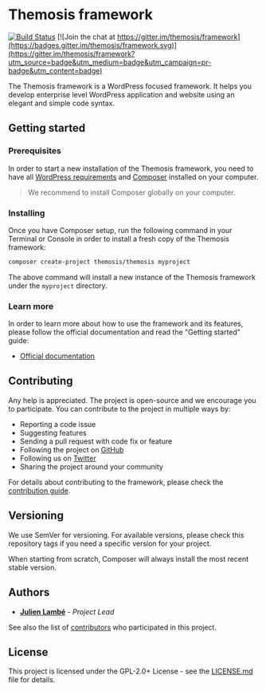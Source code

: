 Themosis framework
==================

[![Build Status](https://travis-ci.com/themosis/framework.svg?branch=develop)](https://travis-ci.com/themosis/framework)
[![Join the chat at https://gitter.im/themosis/framework](https://badges.gitter.im/themosis/framework.svg)](https://gitter.im/themosis/framework?utm_source=badge&utm_medium=badge&utm_campaign=pr-badge&utm_content=badge)

The Themosis framework is a WordPress focused framework. It helps you develop enterprise level WordPress application and website using an elegant and simple code syntax.

Getting started
---------------

### Prerequisites

In order to start a new installation of the Themosis framework, you need to have all [WordPress requirements](https://wordpress.org/about/requirements/) and [Composer](https://getcomposer.org/) installed on your computer.

> We recommend to install Composer globally on your computer.

### Installing

Once you have Composer setup, run the following command in your Terminal or Console in order to install a fresh copy of the Themosis framework:

```bash
composer create-project themosis/themosis myproject
```

The above command will install a new instance of the Themosis framework under the `myproject` directory.

### Learn more

In order to learn more about how to use the framework and its features, please follow the official documentation and read the "Getting started" guide:

- [Official documentation](https://framework.themosis.com)

Contributing
------------
Any help is appreciated. The project is open-source and we encourage you to participate. You can contribute to the project in multiple ways by:

- Reporting a code issue
- Suggesting features
- Sending a pull request with code fix or feature
- Following the project on [GitHub](https://github.com/themosis/framework)
- Following us on [Twitter](https://twitter.com/Themosis)
- Sharing the project around your community

For details about contributing to the framework, please check the [contribution guide](https://github.com/themosis/framework/.github/CONTRIBUTING.md).

Versioning
----------

We use SemVer for versioning. For available versions, please check this repository tags if you need a specific version for your project.

When starting from scratch, Composer will always install the most recent stable version.

Authors
-------

- **[Julien Lambé](https://github.com/jlambe)** - *Project Lead*

See also the list of [contributors](https://github.com/themosis/framework/graphs/contributors) who participated in this project.

License
-------

This project is licensed under the GPL-2.0+ License - see the [LICENSE.md](https://github.com/themosis/framework/LICENSE.md) file for details.
